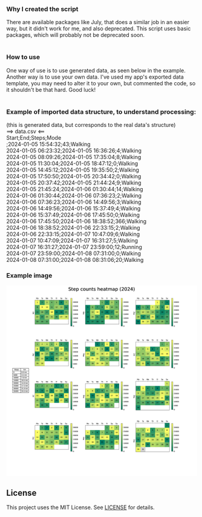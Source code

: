### Why I created the script
There are available packages like July, that does a similar job in an easier way, but it didn't work for me, and also deprecated. This script uses basic packages, which will probably not be deprecated soon. <br><br>

### How to use
One way of use is to use generated data, as seen below in the example.<br>
Another way is to use your own data. I've used my app's exported data template, you may need to alter it to your own, but commented the code, so it shouldn't be that hard. Good luck!<br><br>

### Example of imported data structure, to understand processing:
(this is generated data, but corresponds to the real data's structure) <br>
==> data.csv <== <br>
Start;End;Steps;Mode <br>
<begin>;2024-01-05 15:54:32;43;Walking <br>
2024-01-05 06:23:32;2024-01-05 16:36:26;4;Walking <br>
2024-01-05 08:09:26;2024-01-05 17:35:04;8;Walking <br>
2024-01-05 11:30:04;2024-01-05 18:47:12;0;Walking <br>
2024-01-05 14:45:12;2024-01-05 19:35:50;2;Walking <br>
2024-01-05 17:50:50;2024-01-05 20:34:42;0;Walking <br>
2024-01-05 20:37:42;2024-01-05 21:44:24;9;Walking <br>
2024-01-05 21:45:24;2024-01-06 01:30:44;14;Walking <br>
2024-01-06 01:30:44;2024-01-06 07:36:23;2;Walking <br>
2024-01-06 07:36:23;2024-01-06 14:49:56;3;Walking <br>
2024-01-06 14:49:56;2024-01-06 15:37:49;4;Walking <br>
2024-01-06 15:37:49;2024-01-06 17:45:50;0;Walking <br>
2024-01-06 17:45:50;2024-01-06 18:38:52;366;Walking <br>
2024-01-06 18:38:52;2024-01-06 22:33:15;2;Walking <br>
2024-01-06 22:33:15;2024-01-07 10:47:09;6;Walking <br>
2024-01-07 10:47:09;2024-01-07 16:31:27;5;Walking <br>
2024-01-07 16:31:27;2024-01-07 23:59:00;12;Running <br>
2024-01-07 23:59:00;2024-01-08 07:31:00;0;Walking <br>
2024-01-08 07:31:00;2024-01-08 08:31:06;20;Walking <br>


### Example image
![x](example.png)

## License
This project uses the MIT License. See [LICENSE](LICENSE) for details.
